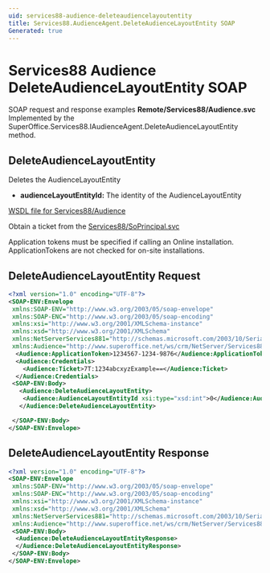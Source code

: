 ```yaml
---
uid: services88-audience-deleteaudiencelayoutentity
title: Services88.AudienceAgent.DeleteAudienceLayoutEntity SOAP
Generated: true
---
```


# Services88 Audience DeleteAudienceLayoutEntity SOAP

SOAP request and response examples **Remote/Services88/Audience.svc**
Implemented by the <see cref="M:SuperOffice.Services88.IAudienceAgent.DeleteAudienceLayoutEntity">SuperOffice.Services88.IAudienceAgent.DeleteAudienceLayoutEntity</see> method.

## DeleteAudienceLayoutEntity

Deletes the AudienceLayoutEntity

* **audienceLayoutEntityId:** The identity of the AudienceLayoutEntity



[WSDL file for Services88/Audience](../Services88-Audience.md)

Obtain a ticket from the [Services88/SoPrincipal.svc](../SoPrincipal/SoPrincipal.md)

Application tokens must be specified if calling an Online installation. ApplicationTokens are not checked for on-site installations.

## DeleteAudienceLayoutEntity Request

```xml
<?xml version="1.0" encoding="UTF-8"?>
<SOAP-ENV:Envelope
 xmlns:SOAP-ENV="http://www.w3.org/2003/05/soap-envelope"
 xmlns:SOAP-ENC="http://www.w3.org/2003/05/soap-encoding"
 xmlns:xsi="http://www.w3.org/2001/XMLSchema-instance"
 xmlns:xsd="http://www.w3.org/2001/XMLSchema"
 xmlns:NetServerServices881="http://schemas.microsoft.com/2003/10/Serialization/"
 xmlns:Audience="http://www.superoffice.net/ws/crm/NetServer/Services88">
  <Audience:ApplicationToken>1234567-1234-9876</Audience:ApplicationToken>
  <Audience:Credentials>
    <Audience:Ticket>7T:1234abcxyzExample==</Audience:Ticket>
  </Audience:Credentials>
 <SOAP-ENV:Body>
   <Audience:DeleteAudienceLayoutEntity>
    <Audience:AudienceLayoutEntityId xsi:type="xsd:int">0</Audience:AudienceLayoutEntityId>
   </Audience:DeleteAudienceLayoutEntity>

 </SOAP-ENV:Body>
</SOAP-ENV:Envelope>

```


## DeleteAudienceLayoutEntity Response

```xml
<?xml version="1.0" encoding="UTF-8"?>
<SOAP-ENV:Envelope
 xmlns:SOAP-ENV="http://www.w3.org/2003/05/soap-envelope"
 xmlns:SOAP-ENC="http://www.w3.org/2003/05/soap-encoding"
 xmlns:xsi="http://www.w3.org/2001/XMLSchema-instance"
 xmlns:xsd="http://www.w3.org/2001/XMLSchema"
 xmlns:NetServerServices881="http://schemas.microsoft.com/2003/10/Serialization/"
 xmlns:Audience="http://www.superoffice.net/ws/crm/NetServer/Services88">
 <SOAP-ENV:Body>
  <Audience:DeleteAudienceLayoutEntityResponse>
  </Audience:DeleteAudienceLayoutEntityResponse>
 </SOAP-ENV:Body>
</SOAP-ENV:Envelope>

```

